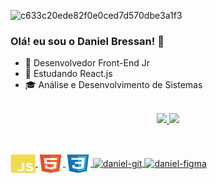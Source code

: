 
![c633c20ede82f0e0ced7d570dbe3a1f3](https://user-images.githubusercontent.com/70382532/138322189-2db8df52-9dcb-40a0-88a8-c365466bd33d.gif)

### Olá! eu sou o Daniel Bressan! 👋

- 🔭 Desenvolvedor Front-End Jr
- 🌱 Estudando React.js
- 🎓 Análise e Desenvolvimento de Sistemas

<br>
<div align="center">
  <a href="https://github.com/danielbressan93">
  <img height="165em" src="https://github-readme-stats.vercel.app/api?username=danielbressan93&show_icons=true&theme=dracula"/>
  <img height="165em" width="" src="https://github-readme-stats.vercel.app/api/top-langs/?username=danielbressan93&theme=dracula&layout=compact"/>
</div>
  
  ##
  
<div style="display: inline_block"><br>
  <img align="center" alt="daniel-Js" height="30" width="40" src="https://raw.githubusercontent.com/devicons/devicon/master/icons/javascript/javascript-plain.svg">
  <img align="center" alt="daniel-HTML" height="30" width="40" src="https://raw.githubusercontent.com/devicons/devicon/master/icons/html5/html5-original.svg">
  <img align="center" alt="daniel-CSS" height="30" width="40" src="https://raw.githubusercontent.com/devicons/devicon/master/icons/css3/css3-original.svg">
  <img align="center" alt="daniel-git" height="30" width="40" src="https://cdn.jsdelivr.net/gh/devicons/devicon/icons/git/git-original.svg" />
  <img align="center" alt="daniel-figma" height="30" width="40" src="https://cdn.jsdelivr.net/gh/devicons/devicon/icons/figma/figma-original.svg" />
</div>
